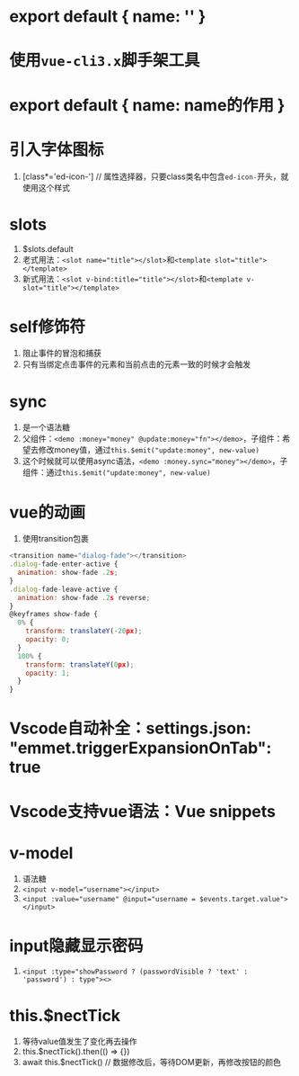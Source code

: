 # export default { name: '' }
# 使用`vue-cli3.x`脚手架工具

# export default { name: name的作用 }

# 引入字体图标
1. [class*='ed-icon-'] // 属性选择器，只要class类名中包含`ed-icon-`开头，就使用这个样式

# slots
1. $slots.default
2. 老式用法：`<slot name="title"></slot>`和`<template slot="title"></template>`
3. 新式用法：`<slot v-bind:title="title"></slot>`和`<template v-slot="title"></template>`

# self修饰符
1. 阻止事件的冒泡和捕获
2. 只有当绑定点击事件的元素和当前点击的元素一致的时候才会触发

# sync
1. 是一个语法糖
2. 父组件：`<demo :money="money" @update:money="fn"></demo>`，子组件：希望去修改money值，通过`this.$emit("update:money", new-value)`
3. 这个时候就可以使用async语法，`<demo :money.sync="money"></demo>`，子组件：通过`this.$emit("update:money", new-value)`

# vue的动画
1. 使用transition包裹
```js
<transition name="dialog-fade"></transition>
.dialog-fade-enter-active {
  animation: show-fade .2s;
}
.dialog-fade-leave-active {
  animation: show-fade .2s reverse;
}
@keyframes show-fade {
  0% {
    transform: translateY(-20px);
    opacity: 0;
  }
  100% {
    transform: translateY(0px);
    opacity: 1;
  }
}
```

# Vscode自动补全：settings.json: "emmet.triggerExpansionOnTab": true

# Vscode支持vue语法：Vue snippets

# v-model
1. 语法糖
2. `<input v-model="username"></input>`
3. `<input :value="username" @input="username = $events.target.value"></input>`

# input隐藏显示密码
1. `<input :type="showPassword ? (passwordVisible ? 'text' : 'password') : type"><>`

# this.$nectTick
1. 等待value值发生了变化再去操作
2. this.$nectTick().then(() => {})
3. await this.$nectTick() // 数据修改后，等待DOM更新，再修改按钮的颜色

